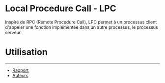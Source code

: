 # Local Procedure Call - LPC

Inspiré de RPC (Remote Procedure Call), LPC permet à un processus client d'appeler une fonction
implémentée dans un autre processus, le processus serveur.

# Utilisation

___________

- [Rapport](docs/Rapport.pdf)
- [Auteurs](AUTHORS.md)
